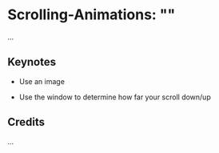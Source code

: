 # Scrolling-Animations: ""

...

## Keynotes

+ Use an image

+ Use the window to determine how far your scroll down/up

## Credits

...
